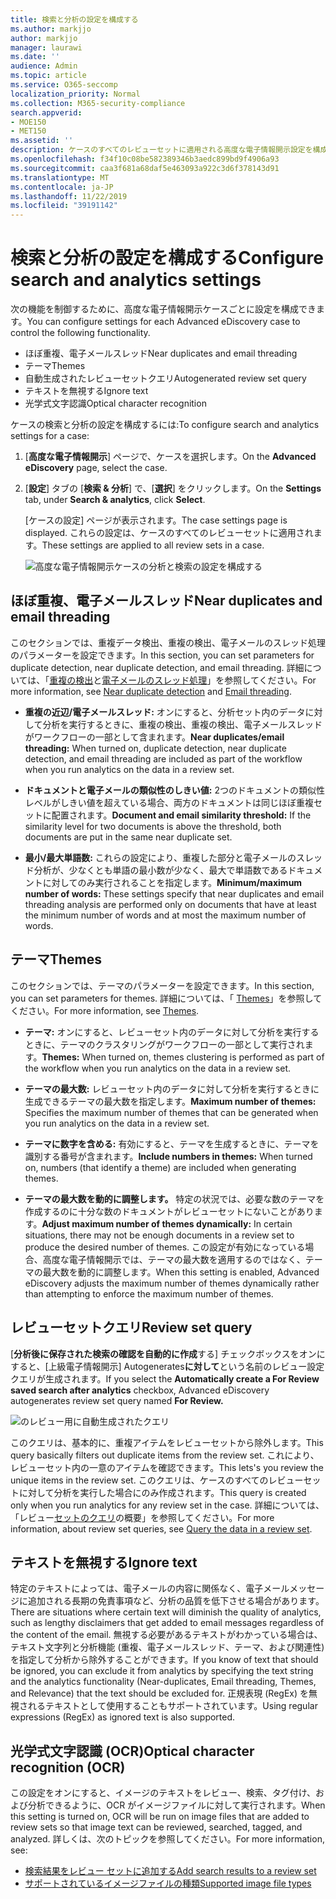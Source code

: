 ```yaml
---
title: 検索と分析の設定を構成する
ms.author: markjjo
author: markjjo
manager: laurawi
ms.date: ''
audience: Admin
ms.topic: article
ms.service: O365-seccomp
localization_priority: Normal
ms.collection: M365-security-compliance
search.appverid:
- MOE150
- MET150
ms.assetid: ''
description: ケースのすべてのレビューセットに適用される高度な電子情報開示設定を構成します。 これには、分析と OCR の設定が含まれます。
ms.openlocfilehash: f34f10c08be582389346b3aedc899bd9f4906a93
ms.sourcegitcommit: caa3f681a68daf5e463093a922c3d6f378143d91
ms.translationtype: MT
ms.contentlocale: ja-JP
ms.lasthandoff: 11/22/2019
ms.locfileid: "39191142"
---
```

# <a name="configure-search-and-analytics-settings"></a><span data-ttu-id="03027-104">検索と分析の設定を構成する</span><span class="sxs-lookup"><span data-stu-id="03027-104">Configure search and analytics settings</span></span>

<span data-ttu-id="03027-105">次の機能を制御するために、高度な電子情報開示ケースごとに設定を構成できます。</span><span class="sxs-lookup"><span data-stu-id="03027-105">You can configure settings for each Advanced eDiscovery case to control the following functionality.</span></span>

- <span data-ttu-id="03027-106">ほぼ重複、電子メールスレッド</span><span class="sxs-lookup"><span data-stu-id="03027-106">Near duplicates and email threading</span></span>
- <span data-ttu-id="03027-107">テーマ</span><span class="sxs-lookup"><span data-stu-id="03027-107">Themes</span></span>
- <span data-ttu-id="03027-108">自動生成されたレビューセットクエリ</span><span class="sxs-lookup"><span data-stu-id="03027-108">Autogenerated review set query</span></span>
- <span data-ttu-id="03027-109">テキストを無視する</span><span class="sxs-lookup"><span data-stu-id="03027-109">Ignore text</span></span>
- <span data-ttu-id="03027-110">光学式文字認識</span><span class="sxs-lookup"><span data-stu-id="03027-110">Optical character recognition</span></span>

<span data-ttu-id="03027-111">ケースの検索と分析の設定を構成するには:</span><span class="sxs-lookup"><span data-stu-id="03027-111">To configure search and analytics settings for a case:</span></span>

1. <span data-ttu-id="03027-112">[**高度な電子情報開示**] ページで、ケースを選択します。</span><span class="sxs-lookup"><span data-stu-id="03027-112">On the **Advanced eDiscovery** page, select the case.</span></span>

2. <span data-ttu-id="03027-113">[**設定**] タブの [**検索 & 分析**] で、[**選択**] をクリックします。</span><span class="sxs-lookup"><span data-stu-id="03027-113">On the **Settings** tab, under **Search & analytics**, click **Select**.</span></span>

   <span data-ttu-id="03027-114">[ケースの設定] ページが表示されます。</span><span class="sxs-lookup"><span data-stu-id="03027-114">The case settings page is displayed.</span></span> <span data-ttu-id="03027-115">これらの設定は、ケースのすべてのレビューセットに適用されます。</span><span class="sxs-lookup"><span data-stu-id="03027-115">These settings are applied to all review sets in a case.</span></span>

   ![高度な電子情報開示ケースの分析と検索の設定を構成する](media/AeDCaseSettings.png)

## <a name="near-duplicates-and-email-threading"></a><span data-ttu-id="03027-117">ほぼ重複、電子メールスレッド</span><span class="sxs-lookup"><span data-stu-id="03027-117">Near duplicates and email threading</span></span>

<span data-ttu-id="03027-118">このセクションでは、重複データ検出、重複の検出、電子メールのスレッド処理のパラメーターを設定できます。</span><span class="sxs-lookup"><span data-stu-id="03027-118">In this section, you can set parameters for duplicate detection, near duplicate detection, and email threading.</span></span> <span data-ttu-id="03027-119">詳細については、「[重複の検出](near-duplicates.md)と[電子メールのスレッド処理](email-threading.md)」を参照してください。</span><span class="sxs-lookup"><span data-stu-id="03027-119">For more information, see [Near duplicate detection](near-duplicates.md) and [Email threading](email-threading.md).</span></span>

- <span data-ttu-id="03027-120">**重複の近辺/電子メールスレッド:** オンにすると、分析セット内のデータに対して分析を実行するときに、重複の検出、重複の検出、電子メールスレッドがワークフローの一部として含まれます。</span><span class="sxs-lookup"><span data-stu-id="03027-120">**Near duplicates/email threading:** When turned on, duplicate detection, near duplicate detection, and email threading are included as part of the workflow when you run analytics on the data in a review set.</span></span>

- <span data-ttu-id="03027-121">**ドキュメントと電子メールの類似性のしきい値:** 2つのドキュメントの類似性レベルがしきい値を超えている場合、両方のドキュメントは同じほぼ重複セットに配置されます。</span><span class="sxs-lookup"><span data-stu-id="03027-121">**Document and email similarity threshold:** If the similarity level for two documents is above the threshold, both documents are put in the same near duplicate set.</span></span>

- <span data-ttu-id="03027-122">**最小/最大単語数:** これらの設定により、重複した部分と電子メールのスレッド分析が、少なくとも単語の最小数が少なく、最大で単語数であるドキュメントに対してのみ実行されることを指定します。</span><span class="sxs-lookup"><span data-stu-id="03027-122">**Minimum/maximum number of words:** These settings specify that near duplicates and email threading analysis are performed only on documents that have at least the minimum number of words and at most the maximum number of words.</span></span>

## <a name="themes"></a><span data-ttu-id="03027-123">テーマ</span><span class="sxs-lookup"><span data-stu-id="03027-123">Themes</span></span>

<span data-ttu-id="03027-124">このセクションでは、テーマのパラメーターを設定できます。</span><span class="sxs-lookup"><span data-stu-id="03027-124">In this section, you can set parameters for themes.</span></span> <span data-ttu-id="03027-125">詳細については、「 [Themes](themes-in-advanced-ediscovery.md)」を参照してください。</span><span class="sxs-lookup"><span data-stu-id="03027-125">For more information, see [Themes](themes-in-advanced-ediscovery.md).</span></span>

- <span data-ttu-id="03027-126">**テーマ:** オンにすると、レビューセット内のデータに対して分析を実行するときに、テーマのクラスタリングがワークフローの一部として実行されます。</span><span class="sxs-lookup"><span data-stu-id="03027-126">**Themes:** When turned on, themes clustering is performed as part of the workflow when you run analytics on the data in a review set.</span></span>

- <span data-ttu-id="03027-127">**テーマの最大数:** レビューセット内のデータに対して分析を実行するときに生成できるテーマの最大数を指定します。</span><span class="sxs-lookup"><span data-stu-id="03027-127">**Maximum number of themes:** Specifies the maximum number of themes that can be generated when you run analytics on the data in a review set.</span></span>

- <span data-ttu-id="03027-128">**テーマに数字を含める:** 有効にすると、テーマを生成するときに、テーマを識別する番号が含まれます。</span><span class="sxs-lookup"><span data-stu-id="03027-128">**Include numbers in themes:** When turned on, numbers (that identify a theme) are included when generating themes.</span></span> 

- <span data-ttu-id="03027-129">**テーマの最大数を動的に調整します。** 特定の状況では、必要な数のテーマを作成するのに十分な数のドキュメントがレビューセットにないことがあります。</span><span class="sxs-lookup"><span data-stu-id="03027-129">**Adjust maximum number of themes dynamically:** In certain situations, there may not be enough documents in a review set to produce the desired number of themes.</span></span> <span data-ttu-id="03027-130">この設定が有効になっている場合、高度な電子情報開示では、テーマの最大数を適用するのではなく、テーマの最大数を動的に調整します。</span><span class="sxs-lookup"><span data-stu-id="03027-130">When this setting is enabled, Advanced eDiscovery adjusts the maximum number of themes dynamically rather than attempting to enforce the maximum number of themes.</span></span>

## <a name="review-set-query"></a><span data-ttu-id="03027-131">レビューセットクエリ</span><span class="sxs-lookup"><span data-stu-id="03027-131">Review set query</span></span>

<span data-ttu-id="03027-132">[**分析後に保存された検索の確認を自動的に作成**する] チェックボックスをオンにすると、[上級電子情報開示] Autogenerates**に対して**という名前のレビュー設定クエリが生成されます。</span><span class="sxs-lookup"><span data-stu-id="03027-132">If you select the **Automatically create a For Review saved search after analytics** checkbox, Advanced eDiscovery autogenerates review set query named **For Review.**</span></span> 

![のレビュー用に自動生成されたクエリ](media/AeDForReviewQuery.png)

<span data-ttu-id="03027-134">このクエリは、基本的に、重複アイテムをレビューセットから除外します。</span><span class="sxs-lookup"><span data-stu-id="03027-134">This query basically filters out duplicate items from the review set.</span></span> <span data-ttu-id="03027-135">これにより、レビューセット内の一意のアイテムを確認できます。</span><span class="sxs-lookup"><span data-stu-id="03027-135">This lets's you review the unique items in the review set.</span></span> <span data-ttu-id="03027-136">このクエリは、ケースのすべてのレビューセットに対して分析を実行した場合にのみ作成されます。</span><span class="sxs-lookup"><span data-stu-id="03027-136">This query is created only when you run analytics for any review set in the case.</span></span> <span data-ttu-id="03027-137">詳細については、「レビュー[セットのクエリ](review-set-search.md)の概要」を参照してください。</span><span class="sxs-lookup"><span data-stu-id="03027-137">For more information, about review set queries, see [Query the data in a review set](review-set-search.md).</span></span>

## <a name="ignore-text"></a><span data-ttu-id="03027-138">テキストを無視する</span><span class="sxs-lookup"><span data-stu-id="03027-138">Ignore text</span></span>

<span data-ttu-id="03027-139">特定のテキストによっては、電子メールの内容に関係なく、電子メールメッセージに追加される長期の免責事項など、分析の品質を低下させる場合があります。</span><span class="sxs-lookup"><span data-stu-id="03027-139">There are situations where certain text will diminish the quality of analytics, such as lengthy disclaimers that get added to email messages regardless of the content of the email.</span></span> <span data-ttu-id="03027-140">無視する必要があるテキストがわかっている場合は、テキスト文字列と分析機能 (重複、電子メールスレッド、テーマ、および関連性) を指定して分析から除外することができます。</span><span class="sxs-lookup"><span data-stu-id="03027-140">If you know of text that should be ignored, you can exclude it from analytics by specifying the text string and the analytics functionality (Near-duplicates, Email threading, Themes, and Relevance) that the text should be excluded for.</span></span> <span data-ttu-id="03027-141">正規表現 (RegEx) を無視されるテキストとして使用することもサポートされています。</span><span class="sxs-lookup"><span data-stu-id="03027-141">Using regular expressions (RegEx) as ignored text is also supported.</span></span> 

## <a name="optical-character-recognition-ocr"></a><span data-ttu-id="03027-142">光学式文字認識 (OCR)</span><span class="sxs-lookup"><span data-stu-id="03027-142">Optical character recognition (OCR)</span></span>

<span data-ttu-id="03027-143">この設定をオンにすると、イメージのテキストをレビュー、検索、タグ付け、および分析できるように、OCR がイメージファイルに対して実行されます。</span><span class="sxs-lookup"><span data-stu-id="03027-143">When this setting is turned on, OCR will be run on image files that are added to review sets so that image text can be reviewed, searched, tagged, and analyzed.</span></span> <span data-ttu-id="03027-144">詳しくは、次のトピックを参照してください。</span><span class="sxs-lookup"><span data-stu-id="03027-144">For more information, see:</span></span>

- [<span data-ttu-id="03027-145">検索結果をレビュー セットに追加する</span><span class="sxs-lookup"><span data-stu-id="03027-145">Add search results to a review set</span></span>](add-data-to-review-set.md#optical-character-recognition)
- [<span data-ttu-id="03027-146">サポートされているイメージファイルの種類</span><span class="sxs-lookup"><span data-stu-id="03027-146">Supported image file types</span></span>](supported-filetypes-ediscovery20.md#image)